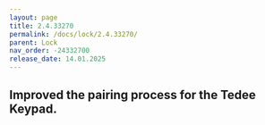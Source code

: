 ```yaml
---
layout: page
title: 2.4.33270
permalink: /docs/lock/2.4.33270/
parent: Lock
nav_order: -24332700
release_date: 14.01.2025
---
```


## Improved the pairing process for the Tedee Keypad.


